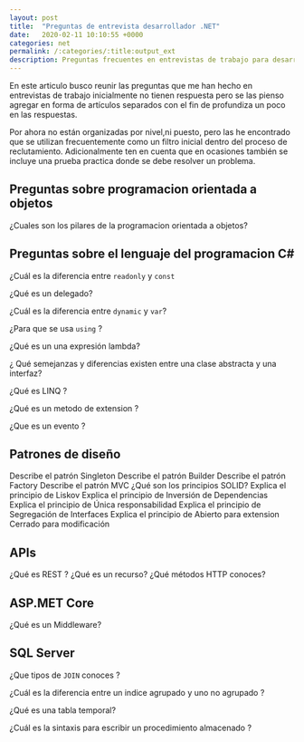 ```yaml
---
layout: post
title:  "Preguntas de entrevista desarrollador .NET"
date:   2020-02-11 10:10:55 +0000
categories: net
permalink: /:categories/:title:output_ext
description: Preguntas frecuentes en entrevistas de trabajo para desarrollador .NET
---
```


En este articulo busco reunir las preguntas que me han hecho en entrevistas de trabajo inicialmente no tienen respuesta pero se las pienso agregar en forma de artículos separados con el fin de profundiza un poco en las respuestas.

Por ahora no están organizadas por nivel,ni puesto, pero las he encontrado que se utilizan frecuentemente como un filtro inicial dentro del proceso de reclutamiento. Adicionalmente ten en cuenta que en ocasiones también se incluye una prueba practica donde se debe resolver un problema.

## Preguntas sobre programacion orientada a objetos

¿Cuales son los pilares de la programacion orientada a objetos?

## Preguntas sobre el lenguaje del programacion C\#

¿Cuál es la diferencia entre `readonly` y `const`

¿Qué es un delegado?

¿Cuál es la diferencia entre `dynamic` y `var`?

¿Para que se usa `using` ?

¿Qué es un una expresión lambda?

¿ Qué semejanzas y diferencias existen entre una clase abstracta y una interfaz?

¿Qué es LINQ ?

¿Qué es un metodo de extension ?

¿Que es un evento ?

## Patrones de diseño

Describe el patrón Singleton
Describe el patrón Builder
Describe el patrón Factory 
Describe el patrón MVC
¿Qué son los principios SOLID?
Explica el principio de Liskov
Explica el principio de Inversión de Dependencias
Explica el principio de Única responsabilidad
Explica el principio de Segregación de Interfaces
Explica el principio de Abierto para extension Cerrado para modificación

## APIs

¿Qué es REST ?
¿Qué es un recurso?
¿Qué métodos HTTP conoces?

## ASP.MET Core

¿Qué es un Middleware?

## SQL Server

¿Que tipos de `JOIN` conoces ?

¿Cuál es la diferencia entre un indice agrupado y uno no agrupado ?

¿Qué es una tabla temporal?

¿Cuál es la sintaxis para escribir un procedimiento almacenado ?